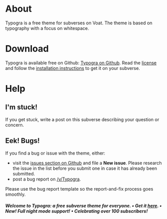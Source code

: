 # About

Typogra is a free theme for subverses on Voat. The theme is based on typography with a focus on whitespace.

# Download

Typogra is available free on Github: [Typogra on Github](https://github.com/Nurdoidz/Typogra-Voat). Read the [license](https://github.com/Nurdoidz/Typogra-Voat#license) and follow the [installation instructions](https://github.com/Nurdoidz/Typogra-Voat#how-to-install) to get it on your subverse.

# Help

## I'm stuck!

If you get stuck, write a post on this subverse describing your question or concern.

## Eek! Bugs!

If you find a bug or issue with the theme, either:

* visit the [issues section on Github](https://github.com/Nurdoidz/Typogra-Voat/issues) and file a **New issue**. Please research the issue in the list before you submit one in case it has already been submitted.
* post a bug report on [/v/Typogra](https://voat.co/v/Typogra).

Please use the bug report template so the report-and-fix process goes smoothly.

##### Welcome to Typogra: a free subverse theme for everyone. • Get it [here](https://github.com/Nurdoidz/Typogra-Voat/blob/master/Typogra.css). • **New!** Full night mode support! • Celebrating over 100 subscribers!
